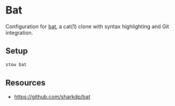 # Bat

Configuration for [bat](https://github.com/sharkdp/bat), a cat(1) clone with
syntax highlighting and Git integration.

## Setup

```bash
stow bat
```

## Resources

- https://github.com/sharkdp/bat
